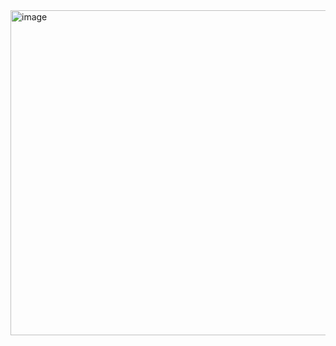 
<img width="520" height="520" alt="image" src="https://github.com/user-attachments/assets/9c96c0d5-678b-4fb9-a608-8fcba1e08abb" />
